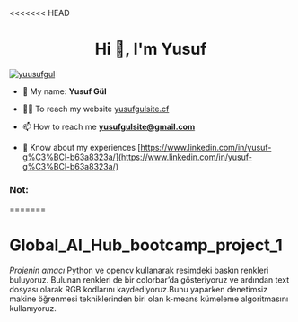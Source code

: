 <<<<<<< HEAD
<h1 align="center">Hi 👋, I'm Yusuf</h1>

<p align="left"> <a href="https://twitter.com/yuusufgul" target="blank"><img src="https://img.shields.io/twitter/follow/yuusufgul?logo=twitter&style=for-the-badge" alt="yuusufgul" /></a> </p>

- 🌱 My name: **Yusuf Gül**

- 👨‍💻 To reach my website [yusufgulsite.cf](yusufgulsite.cf)

- 📫 How to reach me **yusufgulsite@gmail.com**

- 📄 Know about my experiences [https://www.linkedin.com/in/yusuf-g%C3%BCl-b63a8323a/](https://www.linkedin.com/in/yusuf-g%C3%BCl-b63a8323a/)

<h3 align="left">Not:</h3>
<p align="left">
</p>

=======
# Global_AI_Hub_bootcamp_project_1
*Projenin amacı*
Python ve opencv kullanarak resimdeki baskın renkleri buluyoruz. Bulunan renkleri de bir colorbar’da gösteriyoruz ve ardından text dosyası olarak RGB kodlarını kaydediyoruz.Bunu yaparken denetimsiz makine öğrenmesi tekniklerinden biri olan k-means kümeleme algoritmasını kullanıyoruz.


